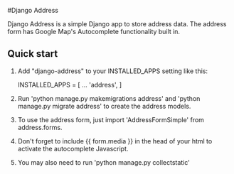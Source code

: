 #Django Address

Django Address is a simple Django app to store address
data. The address form has Google Map's Autocomplete
functionality built in.

Quick start
-------------

1. Add "django-address" to your INSTALLED_APPS setting like this:

     INSTALLED_APPS = [
         ...
         'address',
     ]

2. Run 'python manage.py makemigrations address' and 'python manage.py migrate
   address' to create the address models.

3. To use the address form, just import 'AddressFormSimple' from address.forms.

4. Don't forget to include {{ form.media }} in the head of your html to
   activate the autocomplete Javascript.

5. You may also need to run 'python manage.py collectstatic'
